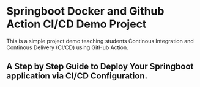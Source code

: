 # Springboot Docker and Github Action CI/CD Demo Project
This is a simple project demo teaching students Continous Integration and Continous Delivery (CI/CD) using GitHub Action.

## A Step by Step Guide to Deploy Your Springboot application via CI/CD Configuration. 
